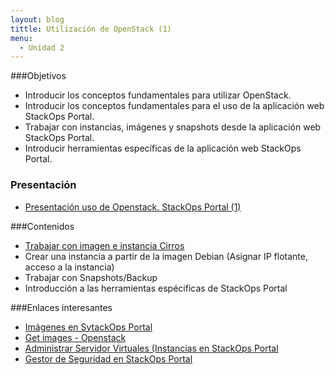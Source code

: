 ```yaml
---
layout: blog
tittle: Utilización de OpenStack (1)
menu:
  - Unidad 2
---
```

###Objetivos

* Introducir los conceptos fundamentales para utilizar OpenStack.
* Introducir los conceptos fundamentales para el uso de la aplicación web StackOps Portal.
* Trabajar con instancias, imágenes y snapshots desde la aplicación web StackOps Portal.
* Introducir herramientas específicas de la aplicación web StackOps Portal.

### Presentación

* [Presentación uso de Openstack. StackOps Portal (1)](presentacion)

###Contenidos

* [Trabajar con imagen e instancia Cirros](demo1)
* Crear una instancia a partir de la imagen Debian (Asignar IP flotante, acceso a la instancia)
* Trabajar con Snapshots/Backup
* Introducción a las herramientas espécificas de StackOps Portal


###Enlaces interesantes

* [Imágenes en SytackOps Portal](https://docs.stackops.net/virtual-images-plugin-es.html)
* [Get images - Openstack](http://docs.openstack.org/image-guide/content/ch_obtaining_images.html)
* [Administrar Servidor Virtuales (Instancias en StackOps Portal](https://docs.stackops.net/virtual-servers-plugin-es.html)
* [Gestor de Seguridad en StackOps Portal](https://docs.stackops.net/security-plugin-es.html)


